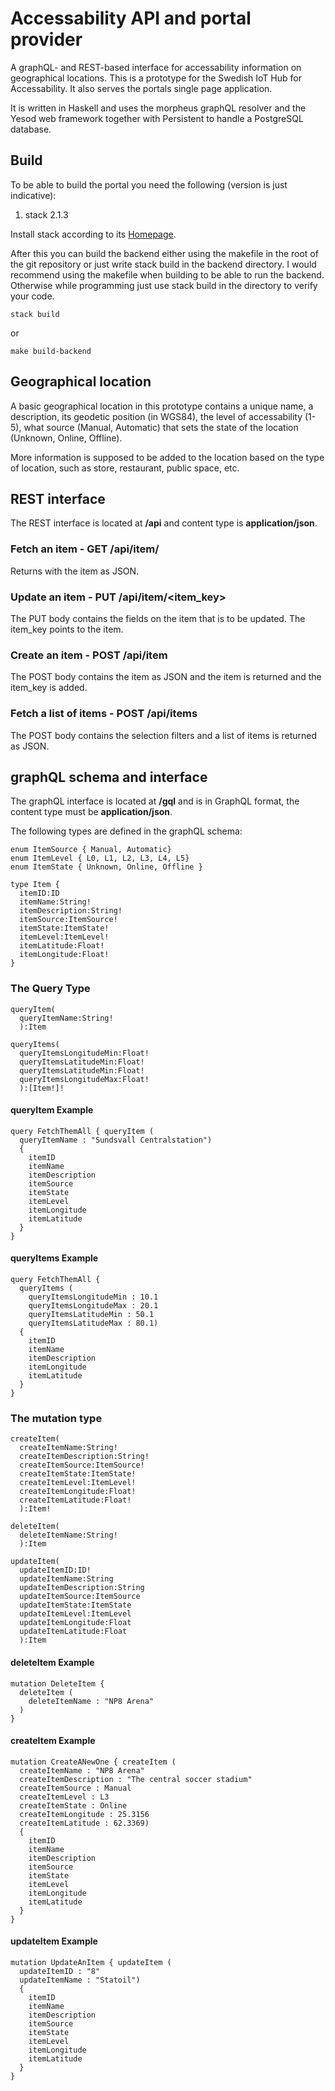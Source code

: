 # Accessability API and portal provider
A graphQL- and REST-based interface for accessability information on geographical locations. This is a prototype for the Swedish IoT Hub for Accessability. It also serves the portals single page application.

It is written in Haskell and uses the morpheus graphQL resolver and the Yesod web framework together with Persistent to handle a PostgreSQL database.

## Build
To be able to build the portal you need the following (version is just indicative):

1. stack 2.1.3

Install stack according to its [Homepage](https://docs.haskellstack.org/en/stable/README/).

After this you can build the backend either using the makefile in the root of the git repository or just write stack build in the backend directory. I would recommend using the makefile when building to be able to run the backend. Otherwise while programming just use stack build in the directory to verify your code.

```
stack build
```
or

```
make build-backend
```

## Geographical location

A basic geographical location in this prototype contains a unique name, a description, its geodetic position (in WGS84), the level of accessability (1-5), what source (Manual, Automatic) that sets the state of the location (Unknown, Online, Offline).

More information is supposed to be added to the location based on the type of location, such as store, restaurant, public space, etc.

## REST interface
The REST interface is located at **/api** and content type is **application/json**.

### Fetch an item - GET /api/item/<item key>
Returns with the item as JSON.
  
### Update an item - PUT /api/item/<item_key>
The PUT body contains the fields on the item that is to be updated. The item_key points to the item.

### Create an item - POST /api/item
The POST body contains the item as JSON and the item is returned and the item_key is added.

### Fetch a list of items - POST /api/items
The POST body contains the selection filters and a list of items is returned as JSON.

## graphQL schema and interface
The graphQL interface is located at **/gql** and is in GraphQL format, the content type must be **application/json**.

The following types are defined in the graphQL schema:

```
enum ItemSource { Manual, Automatic}
enum ItemLevel { L0, L1, L2, L3, L4, L5}
enum ItemState { Unknown, Online, Offline }

type Item {
  itemID:ID
  itemName:String!
  itemDescription:String!
  itemSource:ItemSource!
  itemState:ItemState!
  itemLevel:ItemLevel!
  itemLatitude:Float!
  itemLongitude:Float!
}
```

### The Query Type
```
queryItem(
  queryItemName:String!
  ):Item
  
queryItems(
  queryItemsLongitudeMin:Float!
  queryItemsLatitudeMin:Float!
  queryItemsLatitudeMin:Float!
  queryItemsLongitudeMax:Float!
  ):[Item!]!
```
#### queryItem Example

```
query FetchThemAll { queryItem (
  queryItemName : "Sundsvall Centralstation")
  {
    itemID
    itemName
    itemDescription
    itemSource
    itemState
    itemLevel
    itemLongitude
    itemLatitude
  }
}
```
#### queryItems Example

```
query FetchThemAll {
  queryItems (
    queryItemsLongitudeMin : 10.1
    queryItemsLongitudeMax : 20.1
    queryItemsLatitudeMin : 50.1
    queryItemsLatitudeMax : 80.1)
  {
    itemID
    itemName
    itemDescription
    itemLongitude
    itemLatitude
  }
}
```

### The mutation type
```
createItem(
  createItemName:String!
  createItemDescription:String!
  createItemSource:ItemSource!
  createItemState:ItemState!
  createItemLevel:ItemLevel!
  createItemLongitude:Float!
  createItemLatitude:Float!
  ):Item!
  
deleteItem(
  deleteItemName:String!
  ):Item
  
updateItem(
  updateItemID:ID!
  updateItemName:String
  updateItemDescription:String
  updateItemSource:ItemSource
  updateItemState:ItemState
  updateItemLevel:ItemLevel
  updateItemLongitude:Float
  updateItemLatitude:Float
  ):Item
```
#### deleteItem Example
```
mutation DeleteItem {
  deleteItem (
    deleteItemName : "NP8 Arena"
  )
}
```
#### createItem Example
```
mutation CreateANewOne { createItem ( 
  createItemName : "NP8 Arena"
  createItemDescription : "The central soccer stadium"
  createItemSource : Manual
  createItemLevel : L3
  createItemState : Online
  createItemLongitude : 25.3156
  createItemLatitude : 62.3369)
  {
    itemID
    itemName
    itemDescription
    itemSource
    itemState
    itemLevel
    itemLongitude
    itemLatitude
  }
}
```
#### updateItem Example
```
mutation UpdateAnItem { updateItem ( 
  updateItemID : "8"
  updateItemName : "Statoil")
  {
    itemID
    itemName
    itemDescription
    itemSource
    itemState
    itemLevel
    itemLongitude
    itemLatitude
  }
}
```
